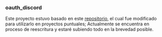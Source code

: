 ### oauth_discord

Este proyecto estuvo basado en este [repositorio](iTURTL3/discord-oauth2-login), el cual fue modificado para utilizarlo en proyectos puntuales; Actualmente se encuentra en proceso de reescritura y estaré subiendo todo en la brevedad posible.
